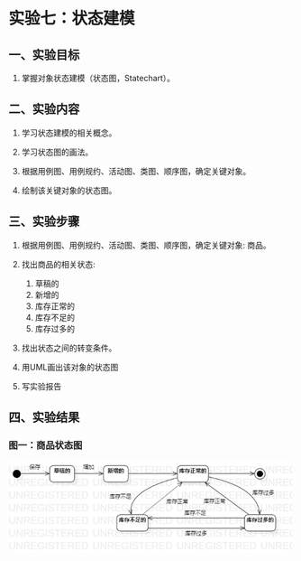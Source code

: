 # 实验七：状态建模

## 一、实验目标

1. 掌握对象状态建模（状态图，Statechart）。 

## 二、实验内容

1. 学习状态建模的相关概念。  

2. 学习状态图的画法。  

3. 根据用例图、用例规约、活动图、类图、顺序图，确定关键对象。  

4. 绘制该关键对象的状态图。  

## 三、实验步骤

1. 根据用例图、用例规约、活动图、类图、顺序图，确定关键对象: 商品。  

2. 找出商品的相关状态: 
    1. 草稿的
    2. 新增的
    3. 库存正常的
    4. 库存不足的
    5. 库存过多的

3. 找出状态之间的转变条件。

4. 用UML画出该对象的状态图

5. 写实验报告

## 四、实验结果

### 图一：商品状态图  
![商品状态图](./Lab7_StatechartDiagram_Commodity.jpg)  

